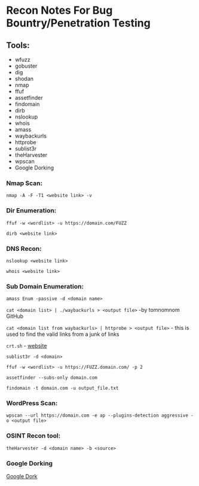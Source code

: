 # Recon Notes For Bug Bountry/Penetration Testing

## Tools:

* wfuzz 
* gobuster
* dig
* shodan
* nmap
* ffuf
* assetfinder
* findomain
* dirb
* nslookup
* whois
* amass
* waybackurls
* httprobe
* sublist3r
* theHarvester
* wpscan
* Google Dorking

### Nmap Scan:
`nmap -A -F -T1 <website link> -v`
### Dir Enumeration:
`ffuf -w <wordlist> -u https://domain.com/FUZZ`

`dirb <website link>`
### DNS Recon:
`nslookup <website link>`

`whois <website link>`

### Sub Domain Enumeration:

`amass Enum -passive -d <domain name>`

`cat <domain list> | ./waybackurls > <output file>`   -by tomnomnom GitHub

`cat <domain list from waybackurls> | httprobe > <output file>` - this is used to find the valid links from a junk of links

`crt.sh` - [website](https://crt.sh/)

`sublist3r -d <domain>`

`ffuf -w <wordlist> -u https://FUZZ.domain.com/ -p 2`

`assetfinder --subs-only domain.com`

`findomain -t domain.com -u output_file.txt`

### WordPress Scan:

`wpscan --url https://domain.com -e ap --plugins-detection aggressive -o <output file>`

### OSINT Recon tool:

`theHarvester -d <domain name> -b <source>`

### Google Dorking
[Google Dork](https://github.com/roshan142/Notes/blob/main/google_dorking.md)
